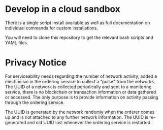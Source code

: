 # Develop in a cloud sandbox

There is a single script install available as well as full documentation on individual commands for custom installations.

You will need to clone this repository to get the relevant bash scripts and YAML files.

# Privacy Notice
For serviceability needs regarding the number of network activity, added a mechanism in the ordering service to collect a "pulse" from the networks. The UUID of a network is collected periodically and sent to a monitoring service, there is no blockchain or transaction information or data gathered or accessed. The only purpose is to provide information on activity passing through the ordering service.

The UUID is generated by the network randomly when the orderer comes up and is not attached to any further network information. The UUID is re-generated and old UUID lost whenever the ordering service is restarted.
